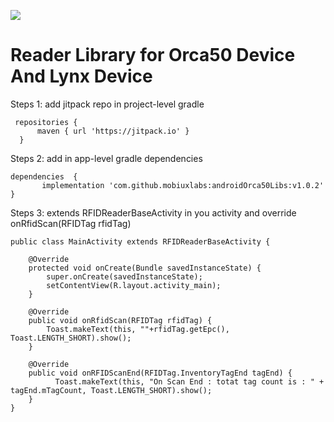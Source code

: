 [![](https://jitpack.io/v/mobiuxlabs/androidOrca50Libs.svg)](https://jitpack.io/#mobiuxlabs/androidOrca50Libs)


# Reader Library for Orca50 Device And Lynx Device

Steps 1: add jitpack repo in project-level gradle
   
     repositories {
          maven { url 'https://jitpack.io' }
      } 

Steps 2: add in app-level gradle dependencies

    dependencies  {
 	       implementation 'com.github.mobiuxlabs:androidOrca50Libs:v1.0.2'
    }
    
Steps 3: extends RFIDReaderBaseActivity in you activity and override onRfidScan(RFIDTag rfidTag)

    public class MainActivity extends RFIDReaderBaseActivity {
   
        @Override
        protected void onCreate(Bundle savedInstanceState) {
            super.onCreate(savedInstanceState);
            setContentView(R.layout.activity_main); 
        }
    
        @Override
        public void onRfidScan(RFIDTag rfidTag) {
            Toast.makeText(this, ""+rfidTag.getEpc(), Toast.LENGTH_SHORT).show(); 
        }
        
        @Override
        public void onRFIDScanEnd(RFIDTag.InventoryTagEnd tagEnd) {
              Toast.makeText(this, "On Scan End : totat tag count is : " + tagEnd.mTagCount, Toast.LENGTH_SHORT).show();
        }    
    }

